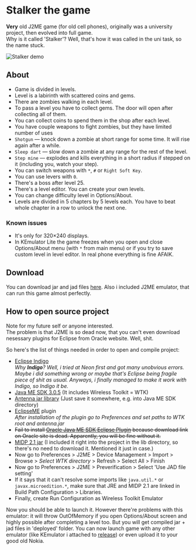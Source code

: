 # Stalker the game
__Very__ old J2ME game (for old cell phones), originally was a university project, then evolved into full game.  
Why is it called 'Stalker'? Well, that's how it was called in the uni task, so the name stuck.

![Stalker demo](https://media.giphy.com/media/l3q2MJ8lAOmRIsVXi/source.gif)

## About
* Game is divided in levels.
* Level is a labirinth with scattered coins and gems.
* There are zombies walking in each level.
* To pass a level you have to collect gems. The door will open after collecting all of them.
* You can collect coins to spend them in the shop after each level.
* You have couple weapons to fight zombies, but they have limited number of uses
 * `Shotgun` — knock down a zombie at short range for some time. It will rise again after a while.
 * `Sleep dart` — slow down a zombie at any range for the rest of the level.
 * `Step mine` — explodes and kills everything in a short radius if stepped on it (including you, watch your step).
 * You can switch weapons with `*`, `#` or `Right Soft Key`.
 * You can use levers with `0`.
* There's a boss after level 25.
* There's a level editor. You can create your own levels.
* You can change difficulty level in Options/About.
* Levels are divided in 5 chapters by 5 levels each. You have to beat whole chapter in a row to unlock the next one.

### Known issues
* It's only for 320×240 displays.
* In KEmulator Lite the game freezes when you open and close Options/About menu (with `*` from main menu) or if you try to save custom level in level editor. In real phone everything is fine AFAIK.

## Download
You can download jar and jad files [here](https://github.com/SerGreen/Stalker-J2ME/releases/latest). Also i included J2ME emulator, that can run this game almost perfectly.

## How to open source project
Note for my future self or anyone interested.  
The problem is that J2ME is so dead now, that you can't even download nesessary plugins for Eclipse from Oracle website. Well, shit.  

So here's the list of things needed in order to open and compile project:
* [Eclipse Indigo](http://www.eclipse.org/downloads/packages/release/indigo/sr2)  
  _Why **Indigo**? Well, i tried at Neon first and got many unobvious errors. Maybe i did something wrong or maybe that's Eclipse being fragile piece of shit as usual. Anyways, i finally managed to make it work with Indigo, so Indigo it be._
* [Java ME SDK 3.0.5](http://www.oracle.com/technetwork/java/embedded/javame/javame-sdk/downloads/java-me-sdk-3-0-5-download-1849683.html) (It includes Wireless Toolkit = WTK)
* [Antenna jar library](https://sourceforge.net/projects/antenna/files) (Just save it somewhere, e.g. into Java ME SDK directory)
* [EclipseME](http://eclipseme.org/docs/installEclipseME.html) plugin  
  _After installation of the plugin go to Preferences and set paths to WTK root and antenna.jar_
* ~~Fail to install [Oracle Java ME SDK Eclipse Plugin](http://docs.oracle.com/javame/config/cldc/rel/3.3/win/gs/html/getstart_win32/setup_eclipseenv.htm) because download link on Oracle site is dead. Apparently, you will be fine without it.~~
* [MIDP 2.1 jar](http://www.java2s.com/Code/Jar/m/Downloadmidp21jar.htm) (I included it right into the project in the lib directory, so there's no need to download it. Mentioned it just in case.)
* Now go to Preferences > J2ME > Device Management > Import > Browse > _Select WTK directory_ > Refresh > Select All > Finish
* Now go to Preferences > J2ME > Preverification > Select 'Use JAD file setting'
* If it says that it can't resolve some imports like `java.util.*` or `javax.microedition.*`, make sure that JRE and MIDP 2.1 are linked in Build Path Configuration > Libraries.
* Finally, create Run Configuration as Wireless Toolkit Emulator

Now you should be able to launch it. However there're problems with this emulator: it will throw OutOfMemory if you open Options/About screen and highly possible after completing a level too. But you will get compiled jar + jad files in 'deployed' folder. You can now launch game with any other emulator (like KEmulator i attached to [release](https://github.com/SerGreen/Stalker-J2ME/releases/latest)) or even upload it to your good old Nokia.
